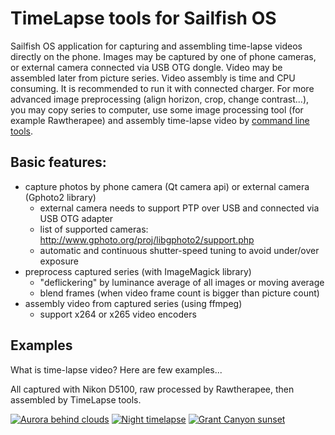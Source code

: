 # TimeLapse tools for Sailfish OS

Sailfish OS application for capturing and assembling time-lapse videos directly on the phone.
Images may be captured by one of phone cameras, or external camera connected via USB OTG
dongle. Video may be assembled later from picture series. Video assembly is time and CPU
consuming. It is recommended to run it with connected charger. For more advanced 
image preprocessing (align horizon, crop, change contrast...), you may copy series 
to computer, use some image processing tool (for example Rawtherapee) and assembly 
time-lapse video by [command line tools](https://github.com/Karry/TimeLapse/).

## Basic features:

- capture photos by phone camera (Qt camera api) or external camera (Gphoto2 library)
  - external camera needs to support PTP over USB and connected via USB OTG adapter
  - list of supported cameras: http://www.gphoto.org/proj/libgphoto2/support.php
  - automatic and continuous shutter-speed tuning to avoid under/over exposure  
- preprocess captured series (with ImageMagick library)
  - "deflickering" by luminance average of all images or moving average
  - blend frames (when video frame count is bigger than picture count)
- assembly video from captured series (using ffmpeg)
  - support x264 or x265 video encoders 

## Examples

What is time-lapse video? Here are few examples...

All captured with Nikon D5100, raw processed by Rawtherapee, then assembled by TimeLapse tools.

[![Aurora behind clouds](https://img.youtube.com/vi/XsykUYhzCsE/0.jpg)](https://www.youtube.com/watch?v=XsykUYhzCsE)
[![Night timelapse](https://img.youtube.com/vi/mv7ci8BZZr8/0.jpg)](https://www.youtube.com/watch?v=mv7ci8BZZr8)
[![Grant Canyon sunset](https://img.youtube.com/vi/ugQ-LHx41fg/0.jpg)](https://www.youtube.com/watch?v=ugQ-LHx41fg)

